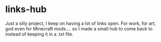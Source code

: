 # links-hub
Just a silly project, I keep on having a lot of links open. For work, for art, god even for Minecraft mods.... so I made a small hub to come back to instead of keeping it in a .txt file.
